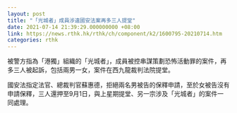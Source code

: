 ```yaml
---
layout: post
title: "「光城者」成員涉違國安法案再多三人提堂"
date: 2021-07-14 21:39:29.000000000 +08:00
link: https://news.rthk.hk/rthk/ch/component/k2/1600795-20210714.htm
categories: rthk
---
```


被警方指為「港獨」組織的「光城者」，成員被控串謀策劃恐怖活動罪的案件，再多三人被起訴，包括兩男一女，案件在西九龍裁判法院提堂。

國安法指定法官、總裁判官蘇惠德，拒絕兩名男被告的保釋申請，至於女被告沒有申請保釋，三人還押至9月1日，與上星期提堂、另一宗涉及「光城者」的案件一同處理。
